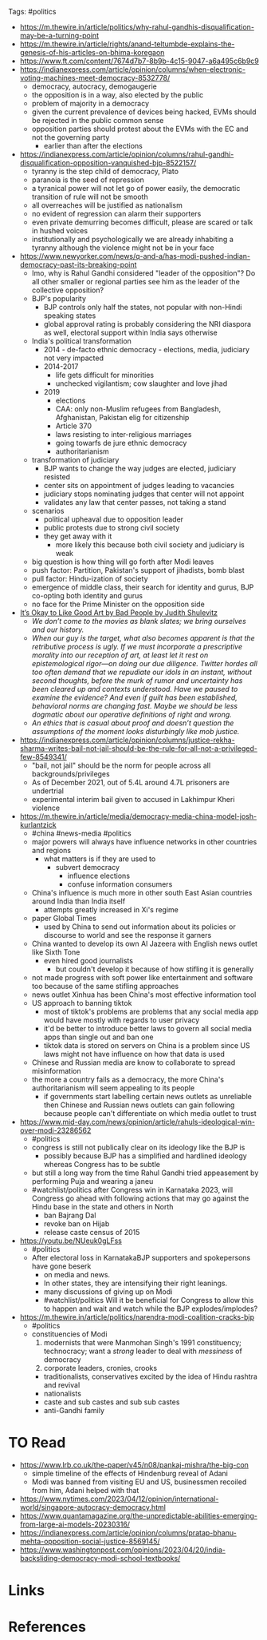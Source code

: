 Tags: #politics 

- https://m.thewire.in/article/politics/why-rahul-gandhis-disqualification-may-be-a-turning-point
- https://m.thewire.in/article/rights/anand-teltumbde-explains-the-genesis-of-his-articles-on-bhima-koregaon
- https://www.ft.com/content/7674d7b7-8b9b-4c15-9047-a6a495c6b9c9
- https://indianexpress.com/article/opinion/columns/when-electronic-voting-machines-meet-democracy-8532778/
	- democracy, autocracy, demogaugerie
	- the opposition is in a way, also elected by the public 
	- problem of majority in a democracy
	- given the current prevalence of devices being hacked, EVMs should be rejected in the public common sense 
	- opposition parties should protest about the EVMs with the EC and not the governing party
		- earlier than after the elections 
- https://indianexpress.com/article/opinion/columns/rahul-gandhi-disqualification-opposition-vanquished-bjp-8522157/
	- tyranny is the step child of democracy, Plato 
	- paranoia is the seed of repression
	- a tyranical power will not let go of power easily, the democratic transition of rule will not be smooth
	- all overreaches will be justified as nationalism
	- no evident of regression can alarm their supporters
	- even private demurring becomes difficult, please are scared or talk in hushed voices 
	- institutionally and psychologically we are already inhabiting a tyranny although the violence might not be in your face 
- https://www.newyorker.com/news/q-and-a/has-modi-pushed-indian-democracy-past-its-breaking-point
	- Imo, why is Rahul Gandhi considered "leader of the opposition"? Do all other smaller or regional parties see him as the leader of the collective opposition?  
	- BJP's popularity
		- BJP controls only half the states, not popular with non-Hindi speaking states
		- global approval rating is probably considering the NRI diaspora as well, electoral support within India says otherwise
	- India's political transformation
		- 2014
				- de-facto ethnic democracy
				- elections, media, judiciary not very impacted
		- 2014-2017
			- life gets difficult for minorities
			- unchecked vigilantism; cow slaughter and love jihad
		- 2019
			- elections
			- CAA: only non-Muslim refugees from Bangladesh, Afghanistan, Pakistan elig for citizenship
			- Article 370
			- laws resisting to inter-religious marriages
			- going towarfs de jure ethnic democracy
			- authoritarianism
	- transformation of judiciary
		- BJP wants to change the way judges are elected, judiciary resisted
		- center sits on appointment of judges leading to vacancies
		- judiciary stops nominating judges that center will not appoint 
		- validates any law that center passes, not taking a stand
	- scenarios
		- political upheaval due to opposition leader
		- public protests due to strong civil society
		- they get away with it
			- more likely this because both civil society and judiciary is weak
	- big question is how thing will go forth after Modi leaves
	- push factor: Partition, Pakistan's support of jihadists, bomb blast
	- pull factor: Hindu-ization of society
	- emergence of middle class, their search for identity and gurus, BJP co-opting both identity and gurus
	- no face for the Prime Minister on the opposition side 
- [It’s Okay to Like Good Art by Bad People by Judith Shulevitz](https://www.theatlantic.com/magazine/archive/2023/05/separate-art-from-artist-cancel-culture-monsters-book/673497/)
	- *We don’t come to the movies as blank slates; we bring ourselves and our history.*
	- *When _our guy_ is the target, what also becomes apparent is that the retributive process is ugly. If we must incorporate a prescriptive morality into our reception of art, at least let it rest on epistemological rigor—on doing our due diligence. Twitter hordes all too often demand that we repudiate our idols in an instant, without second thoughts, before the murk of rumor and uncertainty has been cleared up and contexts understood. Have we paused to examine the evidence? And even if guilt has been established, behavioral norms are changing fast. Maybe we should be less dogmatic about our operative definitions of right and wrong.*
	- *An ethics that is casual about proof and doesn’t question the assumptions of the moment looks disturbingly like mob justice.* 
- https://indianexpress.com/article/opinion/columns/justice-rekha-sharma-writes-bail-not-jail-should-be-the-rule-for-all-not-a-privileged-few-8549341/
	- "bail, not jail" should be the norm for people across all backgrounds/privileges
	- As of December 2021, out of 5.4L around 4.7L prisoners are undertrial
	- experimental interim bail given to accused in Lakhimpur Kheri violence 
- https://m.thewire.in/article/media/democracy-media-china-model-josh-kurlantzick 
	- #china #news-media #politics 
	- major powers will always have influence networks in other countries and regions 
		- what matters is if they are used to 
			- subvert democracy
				- influence elections 
				- confuse information consumers
	- China's influence is much more in other south East Asian countries around India than India itself 
		- attempts greatly increased in Xi's regime 
	- paper Global Times 
		- used by China to send out information about its policies or discourse to world and see the response it garners 
	- China wanted to develop its own Al Jazeera with English news outlet like Sixth Tone 
		- even hired good journalists 
			- but couldn't develop it because of how stifling it is generally 
	- not made progress with soft power like entertainment and software too because of the same stifling approaches 
	- news outlet Xinhua has been China's most effective information tool 
	- US approach to banning tiktok 
		- most of tiktok's problems are problems that any social media app would have mostly with regards to user privacy 
		- it'd be better to introduce better laws to govern all social media apps than single out and ban one 
		- tiktok data is stored on servers on China is a problem since US laws might not have influence on how that data is used 
	- Chinese and Russian media are know to collaborate to spread misinformation 
	- the more a country fails as a democracy, the more China's authoritarianism will seem appealing to its people 
		- if governments start labelling certain news outlets as unreliable then Chinese and Russian news outlets can gain following because people can't differentiate on which media outlet to trust 
- https://www.mid-day.com/news/opinion/article/rahuls-ideological-win-over-modi-23286562
	- #politics 
	- congress is still not publically clear on its ideology like the BJP is
		- possibly because BJP has a simplified and hardlined ideology whereas Congress has to be subtle
	- but still a long way from the time Rahul Gandhi tried appeasement by performing Puja and wearing a janeu
	- #watchlist/politics after Congress win in Karnataka 2023, will Congress go ahead with following actions that may go against the Hindu base in the state and others in North
		- ban Bajrang Dal
		- revoke ban on Hijab 
		- release caste census of 2015
- https://youtu.be/NUeuk0gLFss
	- #politics 
	- After electoral loss in KarnatakaBJP supporters and spokepersons have gone beserk 
		- on media and news. 
		- In other states, they are intensifying their right leanings.
		- many discussions of giving up on Modi
		- #watchlist/politics Will it be beneficial for Congress to allow this to happen and wait and watch while the BJP explodes/implodes?
- https://m.thewire.in/article/politics/narendra-modi-coalition-cracks-bjp
	- #politics 
	- constituencies of Modi
		1. modernists that were Manmohan Singh's 1991 constituency; technocracy; want a _strong_ leader to deal with _messiness_ of democracy
		2. corporate leaders, cronies, crooks
		- traditionalists, conservatives excited by the idea of Hindu rashtra and revival 
		- nationalists 
		- caste and sub castes and sub sub castes
		- anti-Gandhi family
	

# TO Read
- https://www.lrb.co.uk/the-paper/v45/n08/pankaj-mishra/the-big-con
	- simple timeline of the effects of Hindenburg reveal of Adani 
	- Modi was banned from visiting EU and US, businessmen recoiled from him, Adani helped with that
- https://www.nytimes.com/2023/04/12/opinion/international-world/singapore-autocracy-democracy.html
- https://www.quantamagazine.org/the-unpredictable-abilities-emerging-from-large-ai-models-20230316/
- https://indianexpress.com/article/opinion/columns/pratap-bhanu-mehta-opposition-social-justice-8569145/
- https://www.washingtonpost.com/opinions/2023/04/20/india-backsliding-democracy-modi-school-textbooks/









# Links

# References